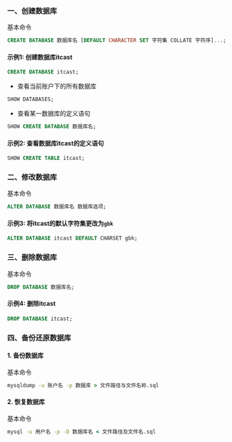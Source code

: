 ### 一、创建数据库
基本命令
```sql
CREATE DATABASE 数据库名 [DEFAULT CHARACTER SET 字符集 COLLATE 字符序]...;
```
#### 示例1: 创建数据库itcast
```sql
CREATE DATABASE itcast;
```
- 查看当前账户下的所有数据库
```sql
SHOW DATABASES;
```
- 查看某一数据库的定义语句
```sql
SHOW CREATE DATABASE 数据库名;
```
#### 示例2: 查看数据库itcast的定义语句
```sql
SHOW CREATE TABLE itcast;
```
### 二、修改数据库
基本命令
```sql
ALTER DATABASE 数据库名 数据库选项;
```
#### 示例3: 将itcast的默认字符集更改为`gbk`
```sql
ALTER DATABASE itcast DEFAULT CHARSET gbk;
```

### 三、删除数据库
基本命令
```sql
DROP DATABASE 数据库名;
```
#### 示例4: 删除itcast
```sql
DROP DATABASE itcast;
```
### 四、备份还原数据库
#### 1. 备份数据库
基本命令
```cmd
mysqldump -u 账户名 -p 数据库 > 文件路径与文件名称.sql
```
#### 2. 恢复数据库
基本命令
```cmd
mysql -u 用户名 -p -D 数据库名 < 文件路径及文件名.sql
```